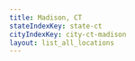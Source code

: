```yaml
---
title: Madison, CT
stateIndexKey: state-ct
cityIndexKey: city-ct-madison
layout: list_all_locations
---
```

